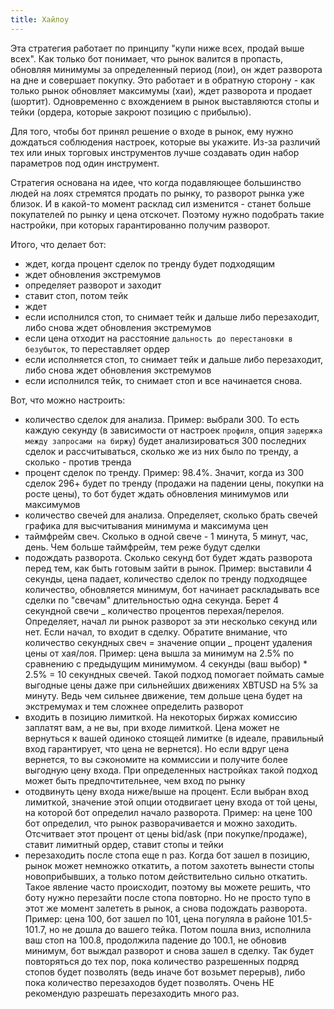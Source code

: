 ```yaml
---
title: Хайлоу
---
```


Эта стратегия работает по принципу "купи ниже всех, продай выше всех". Как только бот понимает,
что рынок валится в пропасть, обновляя минимумы за определенный период (лои),
он ждет разворота на дне и совершает покупку. Это работает и в обратную сторону - как только рынок
обновляет максимумы (хаи), ждет разворота и продает (шортит). Одновременно с вхождением в рынок
выставляются стопы и тейки (ордера, которые закроют позицию с прибылью).

Для того, чтобы бот принял решение о входе в рынок, ему нужно дождаться соблюдения настроек,
которые вы укажите. Из-за различий тех или иных торговых инструментов лучше создавать один набор
параметров под один инструмент.

Стратегия основана на идее, что когда подавляющее большинство людей на лоях стремятся продать по рынку,
то разворот рынка уже близок. И в какой-то момент расклад сил изменится - станет больше покупателей
по рынку и цена отскочет. Поэтому нужно подобрать такие настройки, при которых гарантированно получим
разворот.

Итого, что делает бот:

- ждет, когда процент сделок по тренду будет подходящим
- ждет обновления экстремумов
- определяет разворот и заходит
- ставит стоп, потом тейк
- ждет
- если исполнился стоп, то снимает тейк и дальше либо перезаходит, либо снова ждет обновления
  экстремумов
- если цена отходит на расстояние `дальность до перестановки в безубыток`, то переставляет ордер
- если исполняется стоп, то снимает тейк и дальше либо перезаходит, либо снова ждет обновления экстремумов
- если исполнился тейк, то снимает стоп и все начинается снова.

Вот, что можно настроить:

- количество сделок для анализа. Пример: выбрали 300. То есть каждую секунду (в зависимости от
  настроек `профиля`, опция `задержка между запросами на биржу`) будет анализироваться 300 последних
  сделок и рассчитываться, сколько же из них было по тренду, а сколько - против тренда
- процент сделок по тренду. Пример: 98.4%. Значит, когда из 300 сделок 296+ будет по тренду
  (продажи на падении цены, покупки на росте цены), то бот будет ждать обновления минимумов или максимумов
- количество свечей для анализа. Определяет, сколько брать свечей графика для высчитывания минимума и
  максимума цен
- таймфрейм свеч. Сколько в одной свече - 1 минута, 5 минут, час, день. Чем больше таймфрейм,
  тем реже будут сделки
- подождать разворота. Сколько секунд бот будет ждать разворота перед тем, как быть готовым зайти в рынок.
  Пример: выставили 4 секунды, цена падает, количество сделок по тренду подходящее количество,
  обновляется минимум, бот начинает раскладывать все сделки по "свечам" длительностью одна секунда.
  Берет 4 секундной свечи _ количество процентов перехая/перелоя. Определяет, начал ли рынок разворот
  за эти несколько секунд или нет. Если начал, то входит в сделку. Обратите внимание, что
  количество секундных свеч = значение опции _ процент удаления цены от хая/лоя.
  Пример: цена вышла за минимум на 2.5% по сравнению с предыдущим минимумом.
  4 секунды (ваш выбор) \* 2.5% = 10 секундных свечей. Такой подход помогает поймать самые
  выгодные цены даже при сильнейших движениях XBTUSD на 5% за минуту. Ведь чем сильнее движение,
  тем дольше цена будет на экстремумах и тем сложнее определить разворот
- входить в позицию лимиткой. На некоторых биржах комиссию заплатят вам, а не вы, при входе
  лимиткой. Цена может не вернуться к вашей одиноко стоящей лимитке (в идеале, правильный вход гарантирует,
  что цена не вернется). Но если вдруг цена вернется, то вы сэкономите на коммиссии и получите более
  выгодную цену входа. При определенных настройках такой подход может быть предпочтительнее, чем вход по
  рынку
- отодвинуть цену входа ниже/выше на процент. Если выбран вход лимиткой, значение этой опции
  отодвигает цену входа от той цены, на которой бот определил начало разворота. Пример: на цене 100
  бот определил, что рынок разворачивается и можно заходить. Отсчитвает этот процент от цены bid/ask
  (при покупке/продаже), ставит лимитный ордер, ставит стопы и тейки
- перезаходить после стопа еще n раз. Когда бот зашел в позицию, рынок может немножко откатить,
  а потом захотеть вынести стопы новоприбывших, а только потом действительно сильно откатить.
  Такое явление часто происходит, поэтому вы можете решить, что боту нужно перезайти после стопа повторно.
  Но не просто тупо в этот же момент залететь в рынок, а снова подождать разворота. Пример: цена 100,
  бот зашел по 101, цена погуляла в районе 101.5-101.7, но не дошла до вашего тейка. Потом пошла вниз,
  исполнила ваш стоп на 100.8, продолжила падение до 100.1, не обновив минимум, бот выждал разворот и
  снова зашел в сделку. Так будет повторяться до тех пор, пока количество разрешенных подряд стопов
  будет позволять (ведь иначе бот возьмет перерыв), либо пока количество перезаходов будет позволять.
  Очень НЕ рекомендую разрешать перезаходить много раз.
